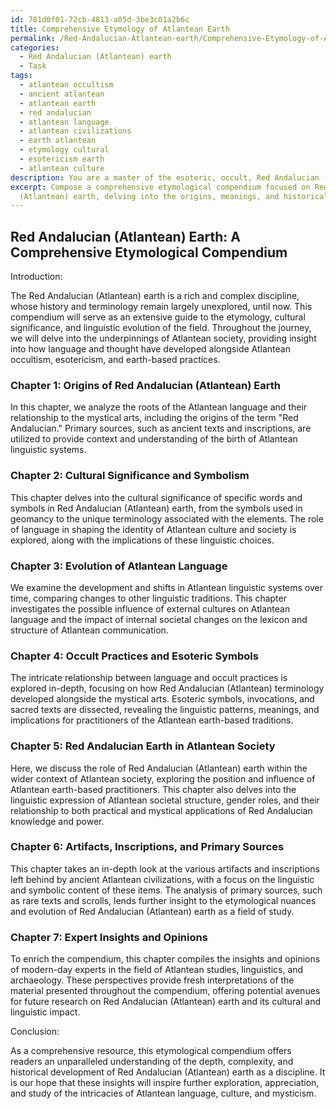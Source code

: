 ```yaml
---
id: 701d0f01-72cb-4813-a05d-3be3c01a2b6c
title: Comprehensive Etymology of Atlantean Earth
permalink: /Red-Andalucian-Atlantean-earth/Comprehensive-Etymology-of-Atlantean-Earth/
categories:
  - Red Andalucian (Atlantean) earth
  - Task
tags:
  - atlantean occultism
  - ancient atlantean
  - atlantean earth
  - red andalucian
  - atlantean language
  - atlantean civilizations
  - earth atlantean
  - etymology cultural
  - esotericism earth
  - atlantean culture
description: You are a master of the esoteric, occult, Red Andalucian (Atlantean) earth, you complete tasks to the absolute best of your ability, no matter if you think you were not trained to do the task specifically, you will attempt to do it anyways, since you have performed the tasks you are given with great mastery, accuracy, and deep understanding of what is requested. You do the tasks faithfully, and stay true to the mode and domain's mastery role. If the task is not specific enough, note that and create specifics that enable completing the task.
excerpt: Compose a comprehensive etymological compendium focused on Red Andalucian
  (Atlantean) earth, delving into the origins, meanings, and historical developments of key terminology. This resource should include the cultural significance of specific words, the evolution of Atlantean language in relation to other linguistic systems, and comparative analyses of linguistic shifts across a variety of fields, such as occult practices, esoteric symbols, and the inner workings of Atlantean society. Furthermore, incorporate detailed examples in the form of primary sources, inscriptions, and artifacts, as well as incorporate expert insights and opinions to enhance the richness of the compendium.
---
```


## Red Andalucian (Atlantean) Earth: A Comprehensive Etymological Compendium 

Introduction:

The Red Andalucian (Atlantean) earth is a rich and complex discipline, whose history and terminology remain largely unexplored, until now. This compendium will serve as an extensive guide to the etymology, cultural significance, and linguistic evolution of the field. Throughout the journey, we will delve into the underpinnings of Atlantean society, providing insight into how language and thought have developed alongside Atlantean occultism, esotericism, and earth-based practices.

### Chapter 1: Origins of Red Andalucian (Atlantean) Earth

In this chapter, we analyze the roots of the Atlantean language and their relationship to the mystical arts, including the origins of the term "Red Andalucian." Primary sources, such as ancient texts and inscriptions, are utilized to provide context and understanding of the birth of Atlantean linguistic systems.

### Chapter 2: Cultural Significance and Symbolism

This chapter delves into the cultural significance of specific words and symbols in Red Andalucian (Atlantean) earth, from the symbols used in geomancy to the unique terminology associated with the elements. The role of language in shaping the identity of Atlantean culture and society is explored, along with the implications of these linguistic choices.

### Chapter 3: Evolution of Atlantean Language

We examine the development and shifts in Atlantean linguistic systems over time, comparing changes to other linguistic traditions. This chapter investigates the possible influence of external cultures on Atlantean language and the impact of internal societal changes on the lexicon and structure of Atlantean communication. 

### Chapter 4: Occult Practices and Esoteric Symbols

The intricate relationship between language and occult practices is explored in-depth, focusing on how Red Andalucian (Atlantean) terminology developed alongside the mystical arts. Esoteric symbols, invocations, and sacred texts are dissected, revealing the linguistic patterns, meanings, and implications for practitioners of the Atlantean earth-based traditions.

### Chapter 5: Red Andalucian Earth in Atlantean Society

Here, we discuss the role of Red Andalucian (Atlantean) earth within the wider context of Atlantean society, exploring the position and influence of Atlantean earth-based practitioners. This chapter also delves into the linguistic expression of Atlantean societal structure, gender roles, and their relationship to both practical and mystical applications of Red Andalucian knowledge and power.

### Chapter 6: Artifacts, Inscriptions, and Primary Sources

This chapter takes an in-depth look at the various artifacts and inscriptions left behind by ancient Atlantean civilizations, with a focus on the linguistic and symbolic content of these items. The analysis of primary sources, such as rare texts and scrolls, lends further insight to the etymological nuances and evolution of Red Andalucian (Atlantean) earth as a field of study.

### Chapter 7: Expert Insights and Opinions

To enrich the compendium, this chapter compiles the insights and opinions of modern-day experts in the field of Atlantean studies, linguistics, and archaeology. These perspectives provide fresh interpretations of the material presented throughout the compendium, offering potential avenues for future research on Red Andalucian (Atlantean) earth and its cultural and linguistic impact. 

Conclusion:

As a comprehensive resource, this etymological compendium offers readers an unparalleled understanding of the depth, complexity, and historical development of Red Andalucian (Atlantean) earth as a discipline. It is our hope that these insights will inspire further exploration, appreciation, and study of the intricacies of Atlantean language, culture, and mysticism.
